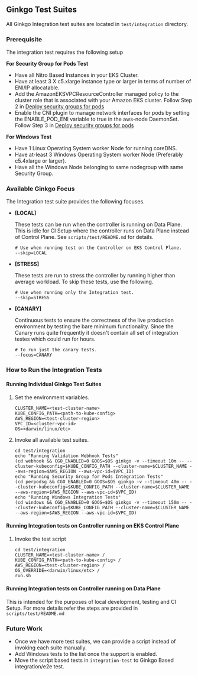 ## Ginkgo Test Suites

All Ginkgo Integration test suites are located in `test/integration` directory.

### Prerequisite
The integration test requires the following setup

**For Security Group for Pods Test**
- Have all Nitro Based Instances in your EKS Cluster.
- Have at least 3 X c5.xlarge instance type or larger in terms of number of ENI/IP allocatable.
- Add the AmazonEKSVPCResourceController managed policy to the cluster role that is associated with your Amazon EKS cluster. Follow Step 2 in  [Deploy security groups for pods](https://docs.aws.amazon.com/eks/latest/userguide/security-groups-for-pods.html)
- Enable the CNI plugin to manage network interfaces for pods by setting the ENABLE_POD_ENI variable to true in the aws-node DaemonSet. Follow Step 3 in  [Deploy security groups for pods](https://docs.aws.amazon.com/eks/latest/userguide/security-groups-for-pods.html)

**For Windows Test**
- Have 1 Linux Operating System worker Node for running coreDNS.
- Have at-least 3 Windows Operating System worker Node (Preferably c5.4xlarge or larger).
- Have all the Windows Node belonging to same nodegroup with same Security Group.

### Available Ginkgo Focus

The Integration test suite provides the following focuses.

- **[LOCAL]** 
   
  These tests can be run when the controller is running on Data Plane. This is idle for CI Setup where the controller runs on Data Plane instead of Control Plane. See `scripts/test/README.md` for details.
  ```
  # Use when running test on the Controller on EKS Control Plane. 
  --skip=LOCAL 
  ```
- **[STRESS]**

  These tests are run to stress the controller by running higher than average workload. To skip these tests, use the following.
  ```
  # Use when running only the Integration test.
  --skip=STRESS
  ```
  
- **[CANARY]**

  Continuous tests to ensure the correctness of the live production environment by testing the bare minimum functionality. Since the Canary runs quite frequently it doesn't contain all set of integration testes which could run for hours.
    ```
    # To run just the canary tests.
    --focus=CANARY
    ```

### How to Run the Integration Tests

#### Running Individual Ginkgo Test Suites

1. Set the environment variables.
   ```
   CLUSTER_NAME=<test-cluster-name>
   KUBE_CONFIG_PATH=<path-to-kube-config>
   AWS_REGION=<test-cluster-region>
   VPC_ID=<cluster-vpc-id>
   OS=<darwin/linux/etc>
   ```
2. Invoke all available test suites.
   ```
   cd test/integration
   echo "Running Validation Webhook Tests"
   (cd webhook && CGO_ENABLED=0 GOOS=$OS ginkgo -v --timeout 10m -- --cluster-kubeconfig=$KUBE_CONFIG_PATH --cluster-name=$CLUSTER_NAME --aws-region=$AWS_REGION --aws-vpc-id=$VPC_ID)
   echo "Running Security Group for Pods Integration Tests"
   (cd perpodsg && CGO_ENABLED=0 GOOS=$OS ginkgo -v --timeout 40m -- --cluster-kubeconfig=$KUBE_CONFIG_PATH --cluster-name=$CLUSTER_NAME --aws-region=$AWS_REGION --aws-vpc-id=$VPC_ID)
   echo "Running Windows Integration Tests"
   (cd windows && CGO_ENABLED=0 GOOS=$OS ginkgo -v --timeout 150m -- --cluster-kubeconfig=$KUBE_CONFIG_PATH --cluster-name=$CLUSTER_NAME --aws-region=$AWS_REGION --aws-vpc-id=$VPC_ID)
   ```

#### Running Integration tests on Controller running on EKS Control Plane

1. Invoke the test script
   ```
   cd test/integration
   CLUSTER_NAME=<test-cluster-name> /
   KUBE_CONFIG_PATH=<path-to-kube-config> /
   AWS_REGION=<test-cluster-region> /
   OS_OVERRIDE=<darwin/linux/etc> /
   run.sh
   ```

#### Running Integration tests on Controller running on Data Plane

This is intended for the purposes of local development, testing and CI Setup. For more details refer the steps are provided in `scripts/test/README.md`

### Future Work
- Once we have more test suites, we can provide a script instead of invoking each suite manually.
- Add Windows tests to the list once the support is enabled.
- Move the script based tests in `integration-test` to Ginkgo Based integration/e2e test.
